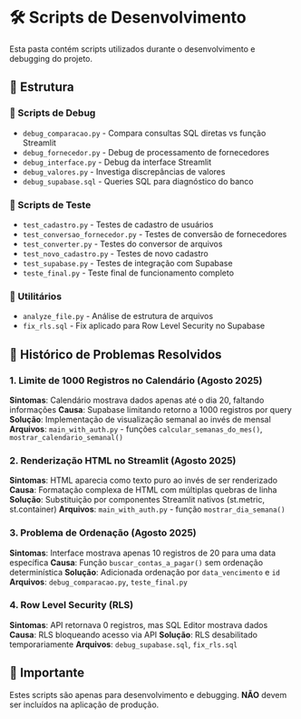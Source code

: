 # 🛠️ Scripts de Desenvolvimento

Esta pasta contém scripts utilizados durante o desenvolvimento e debugging do projeto.

## 📁 Estrutura

### 🐛 Scripts de Debug
- `debug_comparacao.py` - Compara consultas SQL diretas vs função Streamlit
- `debug_fornecedor.py` - Debug de processamento de fornecedores
- `debug_interface.py` - Debug da interface Streamlit
- `debug_valores.py` - Investiga discrepâncias de valores
- `debug_supabase.sql` - Queries SQL para diagnóstico do banco

### 🧪 Scripts de Teste
- `test_cadastro.py` - Testes de cadastro de usuários
- `test_conversao_fornecedor.py` - Testes de conversão de fornecedores
- `test_converter.py` - Testes do conversor de arquivos
- `test_novo_cadastro.py` - Testes de novo cadastro
- `test_supabase.py` - Testes de integração com Supabase
- `teste_final.py` - Teste final de funcionamento completo

### 🔧 Utilitários
- `analyze_file.py` - Análise de estrutura de arquivos
- `fix_rls.sql` - Fix aplicado para Row Level Security no Supabase

## 📝 Histórico de Problemas Resolvidos

### 1. Limite de 1000 Registros no Calendário (Agosto 2025)
**Sintomas**: Calendário mostrava dados apenas até o dia 20, faltando informações
**Causa**: Supabase limitando retorno a 1000 registros por query
**Solução**: Implementação de visualização semanal ao invés de mensal
**Arquivos**: `main_with_auth.py` - funções `calcular_semanas_do_mes()`, `mostrar_calendario_semanal()`

### 2. Renderização HTML no Streamlit (Agosto 2025) 
**Sintomas**: HTML aparecia como texto puro ao invés de ser renderizado
**Causa**: Formatação complexa de HTML com múltiplas quebras de linha
**Solução**: Substituição por componentes Streamlit nativos (st.metric, st.container)
**Arquivos**: `main_with_auth.py` - função `mostrar_dia_semana()`

### 3. Problema de Ordenação (Agosto 2025)
**Sintomas**: Interface mostrava apenas 10 registros de 20 para uma data específica
**Causa**: Função `buscar_contas_a_pagar()` sem ordenação determinística
**Solução**: Adicionada ordenação por `data_vencimento` e `id`
**Arquivos**: `debug_comparacao.py`, `teste_final.py`

### 4. Row Level Security (RLS)
**Sintomas**: API retornava 0 registros, mas SQL Editor mostrava dados
**Causa**: RLS bloqueando acesso via API
**Solução**: RLS desabilitado temporariamente
**Arquivos**: `debug_supabase.sql`, `fix_rls.sql`

## 🚨 Importante

Estes scripts são apenas para desenvolvimento e debugging. 
**NÃO** devem ser incluídos na aplicação de produção.
